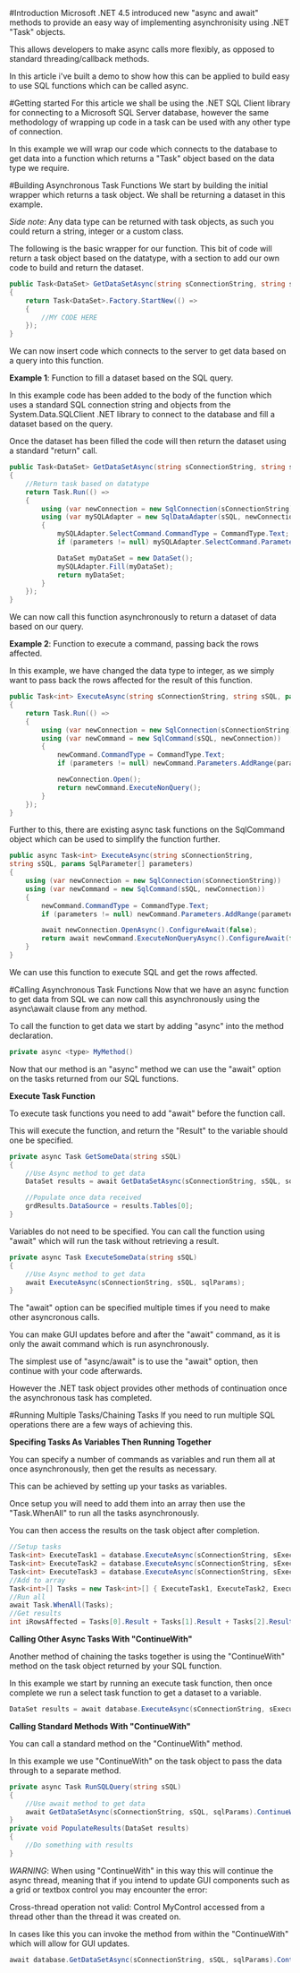 #Introduction
Microsoft .NET 4.5 introduced new "async and await" methods to provide an easy way of implementing asynchronisity using .NET "Task" objects.

This allows developers to make async calls more flexibly, as opposed to standard threading/callback methods.

In this article i've built a demo to show how this can be applied to build easy to use SQL functions which can be called async.


#Getting started
For this article we shall be using the .NET SQL Client library for connecting to a Microsoft SQL Server database, however the same methodology of wrapping up code in a task can be used with any other type of connection.

In this example we will wrap our code which connects to the database to get data into a function which returns a "Task" object based on the data type we require.

#Building Asynchronous Task Functions
We start by building the initial wrapper which returns a task object. We shall be returning a dataset in this example.

*Side note*: Any data type can be returned with task objects, as such you could return a string, integer or a custom class. 

The following is the basic wrapper for our function. This bit of code will return a task object based on the datatype, with a section to add our own code to build and return the dataset.

```C#
public Task<DataSet> GetDataSetAsync(string sConnectionString, string sSQL)
{
    return Task<DataSet>.Factory.StartNew(() =>
    {
        //MY CODE HERE
    });
}
```
We can now insert code which connects to the server to get data based on a query into this function.

**Example 1**: Function to fill a dataset based on the SQL query.

In this example code has been added to the body of the function which uses a standard SQL connection string and objects from the System.Data.SQLClient .NET library to connect to the database and fill a dataset based on the query.

Once the dataset has been filled the code will then return the dataset using a standard "return" call.

```C#
public Task<DataSet> GetDataSetAsync(string sConnectionString, string sSQL, params SqlParameter[] parameters)
{
    //Return task based on datatype
    return Task.Run(() =>
    {
        using (var newConnection = new SqlConnection(sConnectionString))
        using (var mySQLAdapter = new SqlDataAdapter(sSQL, newConnection))
        {
            mySQLAdapter.SelectCommand.CommandType = CommandType.Text;
            if (parameters != null) mySQLAdapter.SelectCommand.Parameters.AddRange(parameters);

            DataSet myDataSet = new DataSet();
            mySQLAdapter.Fill(myDataSet);
            return myDataSet;
        }
    });
}
```
We can now call this function asynchronously to return a dataset of data based on our query.

**Example 2**: Function to execute a command, passing back the rows affected.

In this example, we have changed the data type to integer, as we simply want to pass back the rows affected for the result of this function.
```C#
public Task<int> ExecuteAsync(string sConnectionString, string sSQL, params SqlParameter[] parameters)
{
    return Task.Run(() =>
    {
        using (var newConnection = new SqlConnection(sConnectionString))
        using (var newCommand = new SqlCommand(sSQL, newConnection))
        {
            newCommand.CommandType = CommandType.Text;
            if (parameters != null) newCommand.Parameters.AddRange(parameters);

            newConnection.Open();
            return newCommand.ExecuteNonQuery();
        }
    });
}
```
Further to this, there are existing async task functions on the SqlCommand object which can be used to simplify the function further. 
```C#
public async Task<int> ExecuteAsync(string sConnectionString, 
string sSQL, params SqlParameter[] parameters)
{
    using (var newConnection = new SqlConnection(sConnectionString))
    using (var newCommand = new SqlCommand(sSQL, newConnection))
    {
        newCommand.CommandType = CommandType.Text;
        if (parameters != null) newCommand.Parameters.AddRange(parameters);

        await newConnection.OpenAsync().ConfigureAwait(false);
        return await newCommand.ExecuteNonQueryAsync().ConfigureAwait(false);
    }
}
```
We can use this function to execute SQL and get the rows affected.

#Calling Asynchronous Task Functions
Now that we have an async function to get data from SQL we can now call this asynchronously using the async\await clause from any method.

To call the function to get data we start by adding "async" into the method declaration.

```C#
private async <type> MyMethod()
```
Now that our method is an "async" method we can use the "await" option on the tasks returned from our SQL functions.

**Execute Task Function**

To execute task functions you need to add "await" before the function call. 

This will execute the function, and return the "Result" to the variable should one be specified.

```C#
private async Task GetSomeData(string sSQL)
{
    //Use Async method to get data
    DataSet results = await GetDataSetAsync(sConnectionString, sSQL, sqlParams);

    //Populate once data received
    grdResults.DataSource = results.Tables[0];
}
```
Variables do not need to be specified. You can call the function using "await" which will run the task without retrieving a result.

```C#
private async Task ExecuteSomeData(string sSQL)
{
    //Use Async method to get data
    await ExecuteAsync(sConnectionString, sSQL, sqlParams);
}
```
The "await" option can be specified multiple times if you need to make other asyncronous calls.

You can make GUI updates before and after the "await" command, as it is only the await command which is run asynchronously.

The simplest use of "async/await" is to use the "await" option, then continue with your code afterwards.

However the .NET task object provides other methods of continuation once the asynchronous task has completed.

#Running Multiple Tasks/Chaining Tasks
If you need to run multiple SQL operations there are a few ways of achieving this.

**Specifing Tasks As Variables Then Running Together**

You can specify a number of commands as variables and run them all at once asynchronously, then get the results as necessary. 

This can be achieved by setting up your tasks as variables. 

Once setup you will need to add them into an array then use the "Task.WhenAll" to run all the tasks asynchronously.

You can then access the results on the task object after completion.

```C#
//Setup tasks
Task<int> ExecuteTask1 = database.ExecuteAsync(sConnectionString, sExecuteSQL1, sqlParams);
Task<int> ExecuteTask2 = database.ExecuteAsync(sConnectionString, sExecuteSQL2, sqlParams);
Task<int> ExecuteTask3 = database.ExecuteAsync(sConnectionString, sExecuteSQL3, sqlParams);
//Add to array
Task<int>[] Tasks = new Task<int>[] { ExecuteTask1, ExecuteTask2, ExecuteTask3 };
//Run all
await Task.WhenAll(Tasks);
//Get results
int iRowsAffected = Tasks[0].Result + Tasks[1].Result + Tasks[2].Result;
```
**Calling Other Async Tasks With "ContinueWith"**

Another method of chaining the tasks together is using the "ContinueWith" method on the task object returned by your SQL function.

In this example we start by running an execute task function, then once complete we run a select task function to get a dataset to a variable.

```C#
DataSet results = await database.ExecuteAsync(sConnectionString, sExecuteSQL, sqlParams).ContinueWith(t => database.GetDataSetAsync(sConnectionString, sGetSQL, sqlParams)).Result;
```

**Calling Standard Methods With "ContinueWith"**

You can call a standard method on the "ContinueWith" method.

In this example we use "ContinueWith" on the task object to pass the data through to a separate method.

```C#
private async Task RunSQLQuery(string sSQL)
{
    //Use await method to get data
    await GetDataSetAsync(sConnectionString, sSQL, sqlParams).ContinueWith(t => PopulateResults(t.Result));
}
private void PopulateResults(DataSet results)
{
    //Do something with results
}
```
*WARNING*: When using "ContinueWith" in this way this will continue the async thread, meaning that if you intend to update GUI components such as a grid or textbox control you may encounter the error:

Cross-thread operation not valid: Control MyControl accessed from a thread other than the thread it was created on. 

In cases like this you can invoke the method from within the "ContinueWith" which will allow for GUI updates.

```C#
await database.GetDataSetAsync(sConnectionString, sSQL, sqlParams).ContinueWith(t => this.Invoke((Action)(() => { PopulateResultsToScreen(t.Result); })));
```